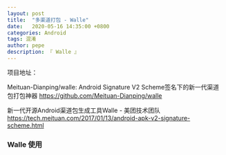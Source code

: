```yaml
---
layout: post
title:  "多渠道打包 - Walle"
date:   2020-05-16 14:35:00 +0800
categories: Android
tags: 混淆
author: pepe
description: 『 Walle 』
---
```


项目地址：

Meituan-Dianping/walle: Android Signature V2 Scheme签名下的新一代渠道包打包神器
https://github.com/Meituan-Dianping/walle


新一代开源Android渠道包生成工具Walle - 美团技术团队
https://tech.meituan.com/2017/01/13/android-apk-v2-signature-scheme.html

### Walle 使用



























